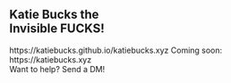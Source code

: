 <h2>Katie Bucks the</br>
  Invisible FUCKS!</h2>
https://katiebucks.github.io/katiebucks.xyz
Coming soon: https://katiebucks.xyz</br>
Want to help? Send a DM!
